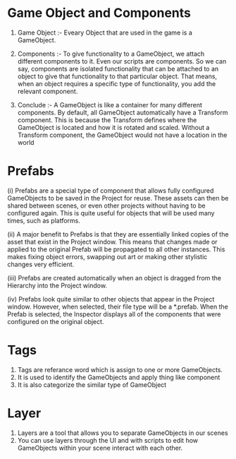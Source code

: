 # Game Object and Components

1. Game Object :- Eveary Object that are used in the game is a GameObject.

2. Components :- To give functionality to a GameObject, we attach different components to it. Even our scripts are components. So we can say, components are isolated functionality that can be attached to an object to give that functionality to that particular object. That means, when an object requires a specific type of functionality, you add the relevant component.

3. Conclude :- 
A GameObject is like a container for many different components. By default, all GameObject automatically have a Transform component. This is because the Transform defines where the GameObject is located and how it is rotated and scaled. Without a Transform component, the GameObject would not have a location in the world

# Prefabs

(i) Prefabs are a special type of component that allows fully configured GameObjects to be saved in the Project for reuse. These assets can then be shared between scenes, or even other projects without having to be configured again. This is quite useful for objects that will be used many times, such as platforms.

(ii) A major benefit to Prefabs is that they are essentially linked copies of the asset that exist in the Project window. This means that changes made or applied to the original Prefab will be propagated to all other instances. This makes fixing object errors, swapping out art or making other stylistic changes very efficient.

(iii) Prefabs are created automatically when an object is dragged from the Hierarchy into the Project window.

(iv) Prefabs look quite similar to other objects that appear in the Project window. However, when selected, their file type will be a *.prefab. When the Prefab is selected, the Inspector displays all of the components that were configured on the original object.

# Tags

1. Tags are referance word which is assign to one or more GameObjects.
2. It is used to identify the GameObjects and apply thing like component
3. It is also categorize the similar type of GameObject

# Layer

1. Layers are a tool that allows you to separate GameObjects in our scenes
2.  You can use layers through the UI and with scripts to edit how GameObjects within your scene interact with each other.